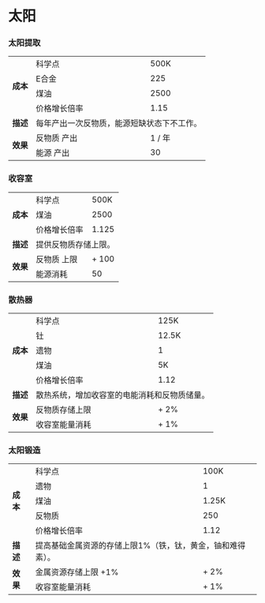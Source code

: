 # 太阳

### 太阳提取
<table>
<tbody>
<tr>
<td rowspan="4">
<strong>
成本
</strong>
</td>
<td>
科学点
</td>
<td>
500K
</td>
</tr>
<tr>
<td>
E合金
</td>
<td>
225
</td>
</tr>
<tr>
<td>
煤油
</td>
<td>
2500
</td>
</tr>
<tr>
<td>
价格增长倍率
</td>
<td>
1.15
</td>
</tr>
<tr>
<td>
<strong>
描述
</strong>
</td>
<td colspan="2">
每年产出一次反物质，能源短缺状态下不工作。
</td>
</tr>
<tr>
<td rowspan="2">
<strong>
效果
</strong>
</td>
<td>
反物质 产出
</td>
<td>
1 / 年
</td>
</tr>
<tr>
<td>
能源 产出
</td>
<td>
30
</td>
</tr>
</tbody>
</table>

### 收容室
<table>
<tbody>
<tr>
<td rowspan="3">
<strong>
成本
</strong>
</td>
<td>
科学点
</td>
<td>
500K
</td>
</tr>
<tr>
<td>
煤油
</td>
<td>
2500
</td>
</tr>
<tr>
<td>
价格增长倍率
</td>
<td>
1.125
</td>
</tr>
<tr>
<td>
<strong>
描述
</strong>
</td>
<td colspan="2">
提供反物质存储上限。
</td>
</tr>
<tr>
<td rowspan="2">
<strong>
效果
</strong>
</td>
<td>
反物质 上限
</td>
<td>
+ 100
</td>
</tr>
<tr>
<td>
能源消耗
</td>
<td>
50
</td>
</tr>
</tbody>
</table>

### 散热器
<table>
<tbody>
<tr>
<td rowspan="5">
<strong>
成本
</strong>
</td>
<td>
科学点
</td>
<td>
125K
</td>
</tr>
<tr>
<td>
钍
</td>
<td>
12.5K
</td>
</tr>
<tr>
<td>
遗物
</td>
<td>
1
</td>
</tr>
<tr>
<td>
煤油
</td>
<td>
5K
</td>
</tr>
<tr>
<td>
价格增长倍率
</td>
<td>
1.12
</td>
</tr>
<tr>
<td>
<strong>
描述
</strong>
</td>
<td colspan="2">
散热系统，增加收容室的电能消耗和反物质储量。
</td>
</tr>
<tr>
<td rowspan="2">
<strong>
效果
</strong>
</td>
<td>
反物质存储上限
</td>
<td>
+ 2%
</td>
</tr>
<tr>
<td>
收容室能量消耗
</td>
<td>
+ 1%
</td>
</tr>
</tbody>
</table>

### 太阳锻造
<table>
<tbody>
<tr>
<td rowspan="5">
<strong>
成本
</strong>
</td>
<td>
科学点
</td>
<td>
100K
</td>
</tr>
<tr>
<td>
遗物
</td>
<td>
1
</td>
</tr>
<tr>
<td>
煤油
</td>
<td>
1.25K
</td>
</tr>
<tr>
<td>
反物质
</td>
<td>
250
</td>
</tr>
<tr>
<td>
价格增长倍率
</td>
<td>
1.12
</td>
</tr>
<tr>
<td>
<strong>
描述
</strong>
</td>
<td colspan="2">
提高基础金属资源的存储上限1%（铁，钛，黄金，铀和难得素）。
</td>
</tr>
<tr>
<td rowspan="2">
<strong>
效果
</strong>
</td>
<td>
金属资源存储上限 +1%
</td>
<td>
+ 2%
</td>
</tr>
<tr>
<td>
收容室能量消耗
</td>
<td>
+ 1%
</td>
</tr>
</tbody>
</table>
